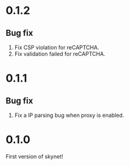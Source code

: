# 0.1.2
## Bug fix
1. Fix CSP violation for reCAPTCHA.
2. Fix validation failed for reCAPTCHA.

# 0.1.1
## Bug fix
1. Fix a IP parsing bug when proxy is enabled.

# 0.1.0
First version of skynet!